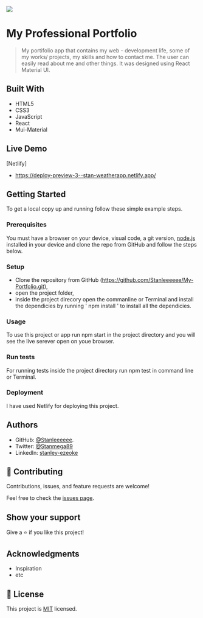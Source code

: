 ![](https://img.shields.io/badge/Ezeoke-Stanley-blueviolet)

# My Professional Portfolio

> My portifolio app that contains my web - development life, some of my works/ projects, my skills and how to contact me. The user can easily read about me and other things. It was designed using React Material UI.

## Built With

- HTML5
- CSS3
- JavaScript
- React
- Mui-Material

## Live Demo 

[Netlify]
- https://deploy-preview-3--stan-weatherapp.netlify.app/

## Getting Started

To get a local copy up and running follow these simple example steps.

### Prerequisites

You must have a browser on your device, visual code, a git version, [node.js](https://nodejs.org/en/) installed in your device and clone the repo from GitHub and follow the steps below.

### Setup

- Clone the repository from GitHub (https://github.com/Stanleeeeee/My-Portfolio.git), 
- open the project folder, 
- inside the project direcory open the commanline or Terminal and install the dependicies by running ' npm install ' to install all the dependicies.

### Usage

To use this project or app run npm start in the project directory and you will see the live serever open on youe browser.

### Run tests

For running tests inside the project directory run npm test in command line or Terminal.

### Deployment

I have used Netlify for deploying this project.

## Authors

- GitHub: [@Stanleeeeee](https://github.com/Stanleeeeee).
- Twitter: [@Stanmega89](https://twitter.com/Stanmega89)
- LinkedIn: [stanley-ezeoke](https://www.linkedin.com/in/stanley-ezeoke/)

## 🤝 Contributing

Contributions, issues, and feature requests are welcome!

Feel free to check the [issues page](https://github.com/Stanleeeeee/My-Portfolio/issues).

## Show your support

Give a ⭐️ if you like this project!

## Acknowledgments

- Inspiration
- etc

## 📝 License

This project is [MIT](./MIT.md) licensed.
